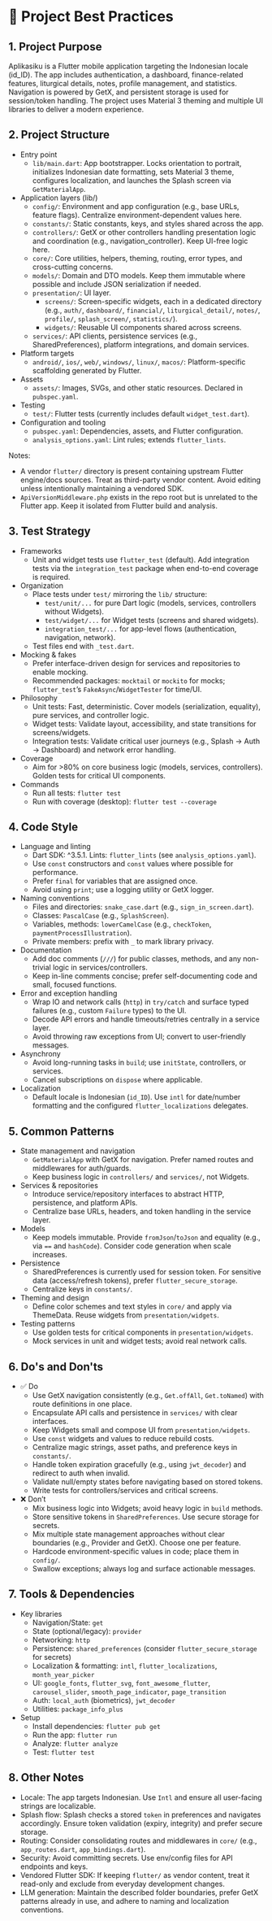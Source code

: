 # 📘 Project Best Practices

## 1. Project Purpose
Aplikasiku is a Flutter mobile application targeting the Indonesian locale (id_ID). The app includes authentication, a dashboard, finance-related features, liturgical details, notes, profile management, and statistics. Navigation is powered by GetX, and persistent storage is used for session/token handling. The project uses Material 3 theming and multiple UI libraries to deliver a modern experience.

## 2. Project Structure
- Entry point
  - `lib/main.dart`: App bootstrapper. Locks orientation to portrait, initializes Indonesian date formatting, sets Material 3 theme, configures localization, and launches the Splash screen via `GetMaterialApp`.
- Application layers (lib/)
  - `config/`: Environment and app configuration (e.g., base URLs, feature flags). Centralize environment-dependent values here.
  - `constants/`: Static constants, keys, and styles shared across the app.
  - `controllers/`: GetX or other controllers handling presentation logic and coordination (e.g., navigation_controller). Keep UI-free logic here.
  - `core/`: Core utilities, helpers, theming, routing, error types, and cross-cutting concerns.
  - `models/`: Domain and DTO models. Keep them immutable where possible and include JSON serialization if needed.
  - `presentation/`: UI layer.
    - `screens/`: Screen-specific widgets, each in a dedicated directory (e.g., `auth/`, `dashboard/`, `financial/`, `liturgical_detail/`, `notes/`, `profile/`, `splash_screen/`, `statistics/`).
    - `widgets/`: Reusable UI components shared across screens.
  - `services/`: API clients, persistence services (e.g., SharedPreferences), platform integrations, and domain services.
- Platform targets
  - `android/`, `ios/`, `web/`, `windows/`, `linux/`, `macos/`: Platform-specific scaffolding generated by Flutter.
- Assets
  - `assets/`: Images, SVGs, and other static resources. Declared in `pubspec.yaml`.
- Testing
  - `test/`: Flutter tests (currently includes default `widget_test.dart`).
- Configuration and tooling
  - `pubspec.yaml`: Dependencies, assets, and Flutter configuration.
  - `analysis_options.yaml`: Lint rules; extends `flutter_lints`.

Notes:
- A vendor `flutter/` directory is present containing upstream Flutter engine/docs sources. Treat as third-party vendor content. Avoid editing unless intentionally maintaining a vendored SDK.
- `ApiVersionMiddleware.php` exists in the repo root but is unrelated to the Flutter app. Keep it isolated from Flutter build and analysis.

## 3. Test Strategy
- Frameworks
  - Unit and widget tests use `flutter_test` (default). Add integration tests via the `integration_test` package when end-to-end coverage is required.
- Organization
  - Place tests under `test/` mirroring the `lib/` structure:
    - `test/unit/...` for pure Dart logic (models, services, controllers without Widgets).
    - `test/widget/...` for Widget tests (screens and shared widgets).
    - `integration_test/...` for app-level flows (authentication, navigation, network).
  - Test files end with `_test.dart`.
- Mocking & fakes
  - Prefer interface-driven design for services and repositories to enable mocking.
  - Recommended packages: `mocktail` or `mockito` for mocks; `flutter_test`’s `FakeAsync`/`WidgetTester` for time/UI.
- Philosophy
  - Unit tests: Fast, deterministic. Cover models (serialization, equality), pure services, and controller logic.
  - Widget tests: Validate layout, accessibility, and state transitions for screens/widgets.
  - Integration tests: Validate critical user journeys (e.g., Splash -> Auth -> Dashboard) and network error handling.
- Coverage
  - Aim for >80% on core business logic (models, services, controllers). Golden tests for critical UI components.
- Commands
  - Run all tests: `flutter test`
  - Run with coverage (desktop): `flutter test --coverage`

## 4. Code Style
- Language and linting
  - Dart SDK: ^3.5.1. Lints: `flutter_lints` (see `analysis_options.yaml`).
  - Use `const` constructors and `const` values where possible for performance.
  - Prefer `final` for variables that are assigned once.
  - Avoid using `print`; use a logging utility or GetX logger.
- Naming conventions
  - Files and directories: `snake_case.dart` (e.g., `sign_in_screen.dart`).
  - Classes: `PascalCase` (e.g., `SplashScreen`).
  - Variables, methods: `lowerCamelCase` (e.g., `checkToken`, `paymentProcessIllustration`).
  - Private members: prefix with `_` to mark library privacy.
- Documentation
  - Add doc comments (`///`) for public classes, methods, and any non-trivial logic in services/controllers.
  - Keep in-line comments concise; prefer self-documenting code and small, focused functions.
- Error and exception handling
  - Wrap IO and network calls (`http`) in `try/catch` and surface typed failures (e.g., custom `Failure` types) to the UI.
  - Decode API errors and handle timeouts/retries centrally in a service layer.
  - Avoid throwing raw exceptions from UI; convert to user-friendly messages.
- Asynchrony
  - Avoid long-running tasks in `build`; use `initState`, controllers, or services.
  - Cancel subscriptions on `dispose` where applicable.
- Localization
  - Default locale is Indonesian (`id_ID`). Use `intl` for date/number formatting and the configured `flutter_localizations` delegates.

## 5. Common Patterns
- State management and navigation
  - `GetMaterialApp` with GetX for navigation. Prefer named routes and middlewares for auth/guards.
  - Keep business logic in `controllers/` and `services/`, not Widgets.
- Services & repositories
  - Introduce service/repository interfaces to abstract HTTP, persistence, and platform APIs.
  - Centralize base URLs, headers, and token handling in the service layer.
- Models
  - Keep models immutable. Provide `fromJson`/`toJson` and equality (e.g., via `==` and `hashCode`). Consider code generation when scale increases.
- Persistence
  - SharedPreferences is currently used for session token. For sensitive data (access/refresh tokens), prefer `flutter_secure_storage`.
  - Centralize keys in `constants/`.
- Theming and design
  - Define color schemes and text styles in `core/` and apply via ThemeData. Reuse widgets from `presentation/widgets`.
- Testing patterns
  - Use golden tests for critical components in `presentation/widgets`.
  - Mock services in unit and widget tests; avoid real network calls.

## 6. Do's and Don'ts
- ✅ Do
  - Use GetX navigation consistently (e.g., `Get.offAll`, `Get.toNamed`) with route definitions in one place.
  - Encapsulate API calls and persistence in `services/` with clear interfaces.
  - Keep Widgets small and compose UI from `presentation/widgets`.
  - Use `const` widgets and values to reduce rebuild costs.
  - Centralize magic strings, asset paths, and preference keys in `constants/`.
  - Handle token expiration gracefully (e.g., using `jwt_decoder`) and redirect to auth when invalid.
  - Validate null/empty states before navigating based on stored tokens.
  - Write tests for controllers/services and critical screens.
- ❌ Don’t
  - Mix business logic into Widgets; avoid heavy logic in `build` methods.
  - Store sensitive tokens in `SharedPreferences`. Use secure storage for secrets.
  - Mix multiple state management approaches without clear boundaries (e.g., Provider and GetX). Choose one per feature.
  - Hardcode environment-specific values in code; place them in `config/`.
  - Swallow exceptions; always log and surface actionable messages.

## 7. Tools & Dependencies
- Key libraries
  - Navigation/State: `get`
  - State (optional/legacy): `provider`
  - Networking: `http`
  - Persistence: `shared_preferences` (consider `flutter_secure_storage` for secrets)
  - Localization & formatting: `intl`, `flutter_localizations`, `month_year_picker`
  - UI: `google_fonts`, `flutter_svg`, `font_awesome_flutter`, `carousel_slider`, `smooth_page_indicator`, `page_transition`
  - Auth: `local_auth` (biometrics), `jwt_decoder`
  - Utilities: `package_info_plus`
- Setup
  - Install dependencies: `flutter pub get`
  - Run the app: `flutter run`
  - Analyze: `flutter analyze`
  - Test: `flutter test`

## 8. Other Notes
- Locale: The app targets Indonesian. Use `Intl` and ensure all user-facing strings are localizable.
- Splash flow: Splash checks a stored `token` in preferences and navigates accordingly. Ensure token validation (expiry, integrity) and prefer secure storage.
- Routing: Consider consolidating routes and middlewares in `core/` (e.g., `app_routes.dart`, `app_bindings.dart`).
- Security: Avoid committing secrets. Use env/config files for API endpoints and keys.
- Vendored Flutter SDK: If keeping `flutter/` as vendor content, treat it read-only and exclude from everyday development changes.
- LLM generation: Maintain the described folder boundaries, prefer GetX patterns already in use, and adhere to naming and localization conventions.
